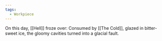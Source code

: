 ```yaml
---
tags:
  - Workpiece
---
```

On this day, [[Hell]] froze over: Consumed by [[The Cold]], glazed in bitter-sweet ice, the gloomy cavities turned into a glacial fault. 
